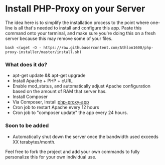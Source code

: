 
# Install PHP-Proxy on your Server

The idea here is to simplify the installation process to the point where one-line is all that's needed to install and configure this app. Paste this command onto your terminal, and make sure you're doing this on a fresh server because this may remove some of your files.

```shell
bash <(wget -O - https://raw.githubusercontent.com/Athlon1600/php-proxy-installer/master/install.sh)
```


### What does it do?

* apt-get update && apt-get upgrade
* Install Apache + PHP + cURL
* Enable mod_status, and automatically adjust Apache configuration based on the amount of RAM that server has.
* Install Composer
* Via Composer, Install [php-proxy-app](https://github.com/Athlon1600/php-proxy-app)
* Cron job to restart Apache every 12 hours
* Cron job to "composer update" the app every 24 hours.

### Soon to be added

* Automatically shut down the server once the bandwidth used exceeds XX terabytes/month.


Feel free to fork the project and add your own commands to fully personalize this for your own individual use.
